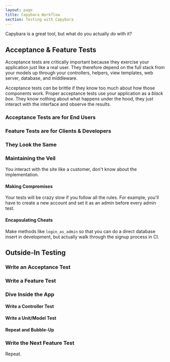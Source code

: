 ```yaml
---
layout: page
title: Capybara Workflow
section: Testing with Capybara
---
```


Capybara is a great tool, but what do you actually *do* with it?

## Acceptance & Feature Tests

Acceptance tests are critically important because they exercise your application just like a real user. They therefore depend on the full stack from your models up through your controllers, helpers, view templates, web server, database, and middleware. 

Acceptance tests *can* be brittle if they know too much about how those components work.  Proper acceptance tests use your application as a *black box*. They know nothing about what happens under the hood, they just interact with the interface and observe the results.

### Acceptance Tests are for End Users

### Feature Tests are for Clients & Developers

### They Look the Same

### Maintaining the Veil

You interact with the site like a customer, don't know about the implementation.

#### Making Compromises

Your tests will be crazy slow if you follow all the rules. For example, you'll have to create a new account and set it as an admin before every admin test.

#### Encapsulating Cheats

Make methods like `login_as_admin` so that you can do a direct database insert in development, but actually walk through the signup process in CI.

## Outside-In Testing

### Write an Acceptance Test

### Write a Feature Test

### Dive Inside the App

#### Write a Controller Test

#### Write a Unit/Model Test

#### Repeat and Bubble-Up

### Write the Next Feature Test

Repeat.